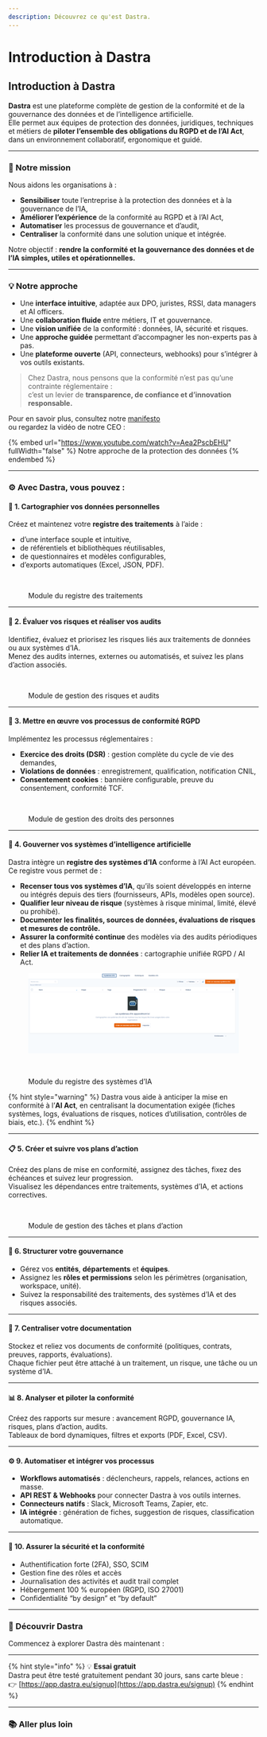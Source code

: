 ```yaml
---
description: Découvrez ce qu'est Dastra.
---
```


# Introduction à Dastra

## Introduction à Dastra

**Dastra** est une plateforme complète de gestion de la conformité et de la gouvernance des données et de l’intelligence artificielle.\
Elle permet aux équipes de protection des données, juridiques, techniques et métiers de **piloter l’ensemble des obligations du RGPD et de l’AI Act**, dans un environnement collaboratif, ergonomique et guidé.

***

### 🎯 Notre mission

Nous aidons les organisations à :

* **Sensibiliser** toute l’entreprise à la protection des données et à la gouvernance de l’IA,
* **Améliorer l’expérience** de la conformité au RGPD et à l’AI Act,
* **Automatiser** les processus de gouvernance et d’audit,
* **Centraliser** la conformité dans une solution unique et intégrée.

Notre objectif : **rendre la conformité et la gouvernance des données et de l’IA simples, utiles et opérationnelles.**

***

### 💡 Notre approche

* Une **interface intuitive**, adaptée aux DPO, juristes, RSSI, data managers et AI officers.
* Une **collaboration fluide** entre métiers, IT et gouvernance.
* Une **vision unifiée** de la conformité : données, IA, sécurité et risques.
* Une **approche guidée** permettant d’accompagner les non-experts pas à pas.
* Une **plateforme ouverte** (API, connecteurs, webhooks) pour s’intégrer à vos outils existants.

> Chez Dastra, nous pensons que la conformité n’est pas qu’une contrainte réglementaire :\
> c’est un levier de **transparence, de confiance et d’innovation responsable.**

Pour en savoir plus, consultez notre [manifesto](https://www.dastra.eu/fr/mission)\
ou regardez la vidéo de notre CEO :

{% embed url="https://www.youtube.com/watch?v=Aea2PscbEHU" fullWidth="false" %}
Notre approche de la protection des données
{% endembed %}

***

### ⚙️ Avec Dastra, vous pouvez :

#### 🧭 1. **Cartographier vos données personnelles**

Créez et maintenez votre **registre des traitements** à l’aide :

* d’une interface souple et intuitive,
* de référentiels et bibliothèques réutilisables,
* de questionnaires et modèles configurables,
* d’exports automatiques (Excel, JSON, PDF).

<figure><img src="https://1301193153-files.gitbook.io/~/files/v0/b/gitbook-x-prod.appspot.com/o/spaces%2F-LvBxs22wUMicv9uWp6C-2584506019%2Fuploads%2FWXgKYDZQ3FSAIy8cacj2%2Fimage.png?alt=media" alt=""><figcaption><p>Module du registre des traitements</p></figcaption></figure>

***

#### 🧮 2. **Évaluer vos risques et réaliser vos audits**

Identifiez, évaluez et priorisez les risques liés aux traitements de données ou aux systèmes d’IA.\
Menez des audits internes, externes ou automatisés, et suivez les plans d’action associés.

<figure><img src="https://1301193153-files.gitbook.io/~/files/v0/b/gitbook-x-prod.appspot.com/o/spaces%2F-LvBxs22wUMicv9uWp6C-2584506019%2Fuploads%2FQqByGKHiKZnpWaQlZQ1N%2Fimage.png?alt=media" alt=""><figcaption><p>Module de gestion des risques et audits</p></figcaption></figure>

***

#### 🧱 3. **Mettre en œuvre vos processus de conformité RGPD**

Implémentez les processus réglementaires :

* **Exercice des droits (DSR)** : gestion complète du cycle de vie des demandes,
* **Violations de données** : enregistrement, qualification, notification CNIL,
* **Consentement cookies** : bannière configurable, preuve du consentement, conformité TCF.

<figure><img src="https://1301193153-files.gitbook.io/~/files/v0/b/gitbook-x-prod.appspot.com/o/spaces%2F-LvBxs22wUMicv9uWp6C-2584506019%2Fuploads%2FZGuiJyC2vsyDE5hHihqN%2Fimage.png?alt=media" alt=""><figcaption><p>Module de gestion des droits des personnes</p></figcaption></figure>

***

#### 🤖 4. **Gouverner vos systèmes d’intelligence artificielle**

Dastra intègre un **registre des systèmes d’IA** conforme à l’AI Act européen.\
Ce registre vous permet de :

* **Recenser tous vos systèmes d’IA**, qu’ils soient développés en interne ou intégrés depuis des tiers (fournisseurs, APIs, modèles open source).
* **Qualifier leur niveau de risque** (systèmes à risque minimal, limité, élevé ou prohibé).
* **Documenter les finalités, sources de données, évaluations de risques et mesures de contrôle.**
* **Assurer la conformité continue** des modèles via des audits périodiques et des plans d’action.
* **Relier IA et traitements de données** : cartographie unifiée RGPD / AI Act.



<figure><img src=".gitbook/assets/image (11).png" alt=""><figcaption></figcaption></figure>

<figure><img src="https://1301193153-files.gitbook.io/~/files/v0/b/gitbook-x-prod.appspot.com/o/spaces%2F-LvBxs22wUMicv9uWp6C-2584506019%2Fuploads%2Fplaceholder-ai-register.png?alt=media" alt=""><figcaption><p>Module du registre des systèmes d’IA</p></figcaption></figure>

{% hint style="warning" %}
Dastra vous aide à anticiper la mise en conformité à l’**AI Act**, en centralisant la documentation exigée (fiches systèmes, logs, évaluations de risques, notices d’utilisation, contrôles de biais, etc.).&#x20;
{% endhint %}

***

#### 📋 5. **Créer et suivre vos plans d’action**

Créez des plans de mise en conformité, assignez des tâches, fixez des échéances et suivez leur progression.\
Visualisez les dépendances entre traitements, systèmes d’IA, et actions correctives.

<figure><img src="https://1301193153-files.gitbook.io/~/files/v0/b/gitbook-x-prod.appspot.com/o/spaces%2F-LvBxs22wUMicv9uWp6C-2584506019%2Fuploads%2FirsRP5lhUtu66JPBaLUU%2Fimage.png?alt=media" alt=""><figcaption><p>Module de gestion des tâches et plans d’action</p></figcaption></figure>

***

#### 🧩 6. **Structurer votre gouvernance**

* Gérez vos **entités**, **départements** et **équipes**.
* Assignez les **rôles et permissions** selon les périmètres (organisation, workspace, unité).
* Suivez la responsabilité des traitements, des systèmes d’IA et des risques associés.

***

#### 📁 7. **Centraliser votre documentation**

Stockez et reliez vos documents de conformité (politiques, contrats, preuves, rapports, évaluations).\
Chaque fichier peut être attaché à un traitement, un risque, une tâche ou un système d’IA.

***

#### 📊 8. **Analyser et piloter la conformité**

Créez des rapports sur mesure : avancement RGPD, gouvernance IA, risques, plans d’action, audits.\
Tableaux de bord dynamiques, filtres et exports (PDF, Excel, CSV).

***

#### ⚙️ 9. **Automatiser et intégrer vos processus**

* **Workflows automatisés** : déclencheurs, rappels, relances, actions en masse.
* **API REST & Webhooks** pour connecter Dastra à vos outils internes.
* **Connecteurs natifs** : Slack, Microsoft Teams, Zapier, etc.
* **IA intégrée** : génération de fiches, suggestion de risques, classification automatique.

***

#### 🔐 10. **Assurer la sécurité et la conformité**

* Authentification forte (2FA), SSO, SCIM
* Gestion fine des rôles et accès
* Journalisation des activités et audit trail complet
* Hébergement 100 % européen (RGPD, ISO 27001)
* Confidentialité “by design” et “by default”

***

### 🧭 Découvrir Dastra

Commencez à explorer Dastra dès maintenant :

***

{% hint style="info" %}
💡 **Essai gratuit**\
Dastra peut être testé gratuitement pendant 30 jours, sans carte bleue :\
👉 [https://app.dastra.eu/signup](https://app.dastra.eu/signup)
{% endhint %}

***

### 📚 Aller plus loin
